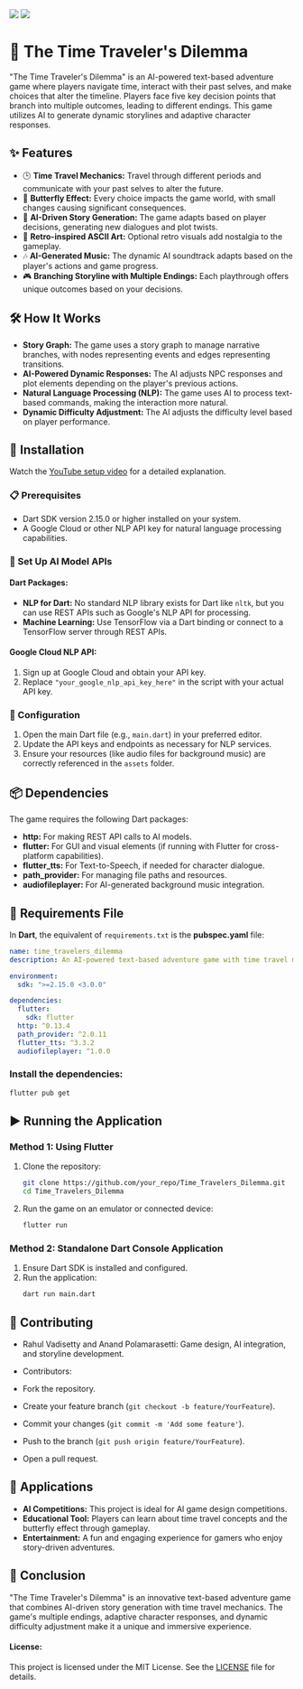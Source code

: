<img src="./image/timetraveller1.jpg">
<img src="./image/timetraveller.jpg">

# 🚀 The Time Traveler's Dilemma

"The Time Traveler's Dilemma" is an AI-powered text-based adventure game where players navigate time, interact with their past selves, and make choices that alter the timeline. Players face five key decision points that branch into multiple outcomes, leading to different endings. This game utilizes AI to generate dynamic storylines and adaptive character responses.

## ✨ Features

- 🕒 **Time Travel Mechanics:** Travel through different periods and communicate with your past selves to alter the future.
- 🦋 **Butterfly Effect:** Every choice impacts the game world, with small changes causing significant consequences.
- 🤖 **AI-Driven Story Generation:** The game adapts based on player decisions, generating new dialogues and plot twists.
- 🎨 **Retro-inspired ASCII Art:** Optional retro visuals add nostalgia to the gameplay.
- 🎶 **AI-Generated Music:** The dynamic AI soundtrack adapts based on the player's actions and game progress.
- 🎮 **Branching Storyline with Multiple Endings:** Each playthrough offers unique outcomes based on your decisions.

## 🛠️ How It Works

- **Story Graph:** The game uses a story graph to manage narrative branches, with nodes representing events and edges representing transitions.
- **AI-Powered Dynamic Responses:** The AI adjusts NPC responses and plot elements depending on the player's previous actions.
- **Natural Language Processing (NLP):** The game uses AI to process text-based commands, making the interaction more natural.
- **Dynamic Difficulty Adjustment:** The AI adjusts the difficulty level based on player performance.

## 🧩 Installation

Watch the [YouTube setup video](#) for a detailed explanation.

### 📋 Prerequisites

- Dart SDK version 2.15.0 or higher installed on your system.
- A Google Cloud or other NLP API key for natural language processing capabilities.

### 🔐 Set Up AI Model APIs

#### **Dart Packages:**

- **NLP for Dart:** No standard NLP library exists for Dart like `nltk`, but you can use REST APIs such as Google's NLP API for processing.
- **Machine Learning:** Use TensorFlow via a Dart binding or connect to a TensorFlow server through REST APIs.

#### **Google Cloud NLP API:**

1. Sign up at Google Cloud and obtain your API key.
2. Replace `"your_google_nlp_api_key_here"` in the script with your actual API key.

### 🔧 Configuration

1. Open the main Dart file (e.g., `main.dart`) in your preferred editor.
2. Update the API keys and endpoints as necessary for NLP services.
3. Ensure your resources (like audio files for background music) are correctly referenced in the `assets` folder.

## 📦 Dependencies

The game requires the following Dart packages:

- **http:** For making REST API calls to AI models.
- **flutter:** For GUI and visual elements (if running with Flutter for cross-platform capabilities).
- **flutter_tts:** For Text-to-Speech, if needed for character dialogue.
- **path_provider:** For managing file paths and resources.
- **audiofileplayer:** For AI-generated background music integration.

## 📄 Requirements File

In **Dart**, the equivalent of `requirements.txt` is the **pubspec.yaml** file:

```yaml
name: time_travelers_dilemma
description: An AI-powered text-based adventure game with time travel mechanics.

environment:
  sdk: ">=2.15.0 <3.0.0"

dependencies:
  flutter:
    sdk: flutter
  http: ^0.13.4
  path_provider: ^2.0.11
  flutter_tts: ^3.3.2
  audiofileplayer: ^1.0.0
```

### Install the dependencies:

```bash
flutter pub get
```

## ▶️ Running the Application

### Method 1: Using Flutter

1. Clone the repository:
    ```bash
    git clone https://github.com/your_repo/Time_Travelers_Dilemma.git
    cd Time_Travelers_Dilemma
    ```

2. Run the game on an emulator or connected device:
    ```bash
    flutter run
    ```

### Method 2: Standalone Dart Console Application

1. Ensure Dart SDK is installed and configured.
2. Run the application:
    ```bash
    dart run main.dart
    ```

## 🤝 Contributing

- Rahul Vadisetty and Anand Polamarasetti: Game design, AI integration, and  storyline  development.
- Contributors: 

- Fork the repository.
- Create your feature branch (`git checkout -b feature/YourFeature`).
- Commit your changes (`git commit -m 'Add some feature'`).
- Push to the branch (`git push origin feature/YourFeature`).
- Open a pull request.

## 💼 Applications

- **AI Competitions:** This project is ideal for AI game design competitions.
- **Educational Tool:** Players can learn about time travel concepts and the butterfly effect through gameplay.
- **Entertainment:** A fun and engaging experience for gamers who enjoy story-driven adventures.

## 📝 Conclusion

"The Time Traveler's Dilemma" is an innovative text-based adventure game that combines AI-driven story generation with time travel mechanics. The game's multiple endings, adaptive character responses, and dynamic difficulty adjustment make it a unique and immersive experience.


#### License:
This project is licensed under the MIT License. See the [LICENSE](LICENSE) file for details.